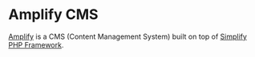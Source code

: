 # Amplify CMS

[Amplify](http://github.com/rutkoski/amplify) is a CMS (Content Management System) built on top of [Simplify PHP Framework](http://github.com/rutkoski/simplify).
